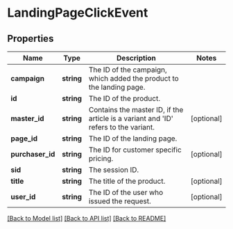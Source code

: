 # LandingPageClickEvent

## Properties
Name | Type | Description | Notes
------------ | ------------- | ------------- | -------------
**campaign** | **string** | The ID of the campaign, which added the product to the landing page. | 
**id** | **string** | The ID of the product. | 
**master_id** | **string** | Contains the master ID, if the article is a variant and &#x27;ID&#x27; refers to the variant. | [optional] 
**page_id** | **string** | The ID of the landing page. | 
**purchaser_id** | **string** | The ID for customer specific pricing. | [optional] 
**sid** | **string** | The session ID. | 
**title** | **string** | The title of the product. | [optional] 
**user_id** | **string** | The ID of the user who issued the request. | [optional] 

[[Back to Model list]](../../README.md#documentation-for-models) [[Back to API list]](../../README.md#documentation-for-api-endpoints) [[Back to README]](../../README.md)

